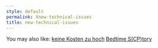 ```yaml
---
style: default
permalink: Xnew-technical-issues
title: new-technical-issues
---
```

You may also like:
[keine Kosten zu hoch](http://scp-wiki.net/keine-kosten-zu-hoch)
[Bedtime S(CP)tory](http://scp-wiki.net/bedtime-s-cp-tory)